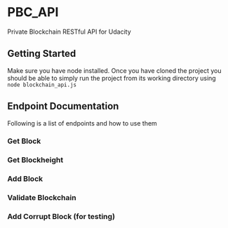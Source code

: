 # PBC_API
Private Blockchain RESTful API for Udacity

## Getting Started

Make sure you have node installed. Once you have cloned the project you should be able to simply run the project from its working directory using `node blockchain_api.js`

## Endpoint Documentation

Following is a list of endpoints and how to use them

### Get Block

### Get Blockheight
### Add Block
### Validate Blockchain
### Add Corrupt Block (for testing)


